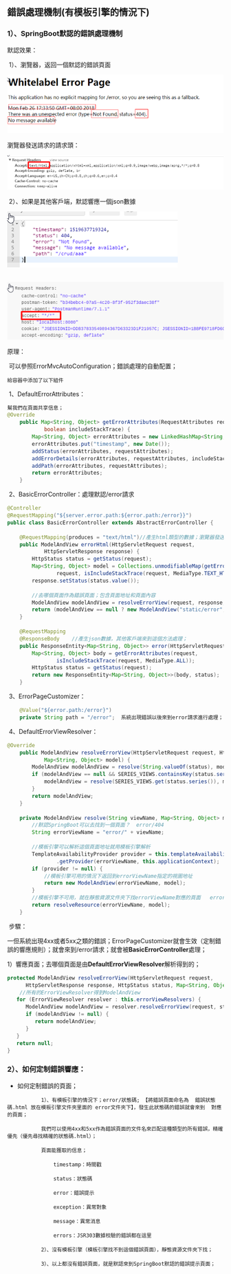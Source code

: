 ## 錯誤處理機制(有模板引擎的情況下)

### 1）、SpringBoot默認的錯誤處理機制

默認效果：

​		1）、瀏覽器，返回一個默認的錯誤頁面

![](images/搜狗截图20180226173408.png)

  瀏覽器發送請求的請求頭：

![](images/搜狗截图20180226180347.png)

​		2）、如果是其他客戶端，默認響應一個json數據

![](images/搜狗截图20180226173527.png)

​		![](images/搜狗截图20180226180504.png)

原理：

​	可以參照ErrorMvcAutoConfiguration；錯誤處理的自動配置；

  	給容器中添加了以下組件

​	1、DefaultErrorAttributes：

```java
幫我們在頁面共享信息；
@Override
	public Map<String, Object> getErrorAttributes(RequestAttributes requestAttributes,
			boolean includeStackTrace) {
		Map<String, Object> errorAttributes = new LinkedHashMap<String, Object>();
		errorAttributes.put("timestamp", new Date());
		addStatus(errorAttributes, requestAttributes);
		addErrorDetails(errorAttributes, requestAttributes, includeStackTrace);
		addPath(errorAttributes, requestAttributes);
		return errorAttributes;
	}
```



​	2、BasicErrorController：處理默認/error請求

```java
@Controller
@RequestMapping("${server.error.path:${error.path:/error}}")
public class BasicErrorController extends AbstractErrorController {
    
    @RequestMapping(produces = "text/html")//產生html類型的數據；瀏覽器發送的請求來到這個方法處理
	public ModelAndView errorHtml(HttpServletRequest request,
			HttpServletResponse response) {
		HttpStatus status = getStatus(request);
		Map<String, Object> model = Collections.unmodifiableMap(getErrorAttributes(
				request, isIncludeStackTrace(request, MediaType.TEXT_HTML)));
		response.setStatus(status.value());
        
        //去哪個頁面作為錯誤頁面；包含頁面地址和頁面內容
		ModelAndView modelAndView = resolveErrorView(request, response, status, model);
		return (modelAndView == null ? new ModelAndView("static/error", model) : modelAndView);
	}

	@RequestMapping
	@ResponseBody    //產生json數據，其他客戶端來到這個方法處理；
	public ResponseEntity<Map<String, Object>> error(HttpServletRequest request) {
		Map<String, Object> body = getErrorAttributes(request,
				isIncludeStackTrace(request, MediaType.ALL));
		HttpStatus status = getStatus(request);
		return new ResponseEntity<Map<String, Object>>(body, status);
	}
```



​	3、ErrorPageCustomizer：

```java
	@Value("${error.path:/error}")
	private String path = "/error";  系統出現錯誤以後來到error請求進行處理；（web.xml注冊的錯誤頁面規則）
```



​	4、DefaultErrorViewResolver：

```java
@Override
	public ModelAndView resolveErrorView(HttpServletRequest request, HttpStatus status,
			Map<String, Object> model) {
		ModelAndView modelAndView = resolve(String.valueOf(status), model);
		if (modelAndView == null && SERIES_VIEWS.containsKey(status.series())) {
			modelAndView = resolve(SERIES_VIEWS.get(status.series()), model);
		}
		return modelAndView;
	}

	private ModelAndView resolve(String viewName, Map<String, Object> model) {
        //默認SpringBoot可以去找到一個頁面？  error/404
		String errorViewName = "error/" + viewName;
        
        //模板引擎可以解析這個頁面地址就用模板引擎解析
		TemplateAvailabilityProvider provider = this.templateAvailabilityProviders
				.getProvider(errorViewName, this.applicationContext);
		if (provider != null) {
            //模板引擎可用的情況下返回到errorViewName指定的視圖地址
			return new ModelAndView(errorViewName, model);
		}
        //模板引擎不可用，就在靜態資源文件夾下找errorViewName對應的頁面   error/404.html
		return resolveResource(errorViewName, model);
	}
```



​	步驟：

​		一但系統出現4xx或者5xx之類的錯誤；ErrorPageCustomizer就會生效（定制錯誤的響應規則）；就會來到/error請求；就會被**BasicErrorController**處理；

​		1）響應頁面；去哪個頁面是由**DefaultErrorViewResolver**解析得到的；

```java
protected ModelAndView resolveErrorView(HttpServletRequest request,
      HttpServletResponse response, HttpStatus status, Map<String, Object> model) {
    //所有的ErrorViewResolver得到ModelAndView
   for (ErrorViewResolver resolver : this.errorViewResolvers) {
      ModelAndView modelAndView = resolver.resolveErrorView(request, status, model);
      if (modelAndView != null) {
         return modelAndView;
      }
   }
   return null;
}
```
### 2）、如何定制錯誤響應：
- 如何定制錯誤的頁面；  
```
​			1）、有模板引擎的情況下；error/狀態碼; 【將錯誤頁面命名為  錯誤狀態碼.html 放在模板引擎文件夾里面的 error文件夾下】，發生此狀態碼的錯誤就會來到  對應的頁面；

​			我們可以使用4xx和5xx作為錯誤頁面的文件名來匹配這種類型的所有錯誤，精確優先（優先尋找精確的狀態碼.html）；		

​			頁面能獲取的信息；

​				timestamp：時間戳

​				status：狀態碼

​				error：錯誤提示

​				exception：異常對象

​				message：異常消息

​				errors：JSR303數據校驗的錯誤都在這里

​			2）、沒有模板引擎（模板引擎找不到這個錯誤頁面），靜態資源文件夾下找；

​			3）、以上都沒有錯誤頁面，就是默認來到SpringBoot默認的錯誤提示頁面；
```
​			